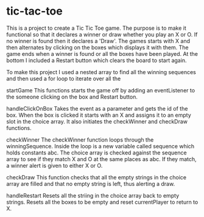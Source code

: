 # tic-tac-toe

This is a project to create a Tic Tic Toe game.  The purpose is to make it functional so that it declares a winner or draw whether you play an X or O.  If no winner is found then it declares a 'Draw'.  The games starts with X and then alternates by clicking on the boxes which displays it with them.  The game ends when a winner is found or all the boxes have been played.  At the bottom I included a Restart button which clears the board to start again.

To make this project I used a nested array to find all the winning sequences and then used a for loop to iterate over all the 

startGame
This functions starts the game off by adding an eventListener to the someone clicking on the box and Restart button.

handleClickOnBox
Takes the event as a parameter and gets the id of the box.  When the box is clicked it starts with an X and assigns it to an empty slot in the choice array.
It also initiates the checkWinner and checkDraw functions.

checkWinner
The checkWinner function loops through the winningSequence.  Inside the loop is a new variable called sequence which holds constants abc.  The choice array is checked against the sequence array to see if they match X and O at the same places as abc.  If they match, a winner alert is given to either X or O.

checkDraw
This function checks that all the empty strings in the choice array are filled and that no empty string is left, thus alerting a draw.

handleRestart
Resets all the striing in the choice array back to empty strings.
Resets all the boxes to be empty and reset currentPlayer to return to X.